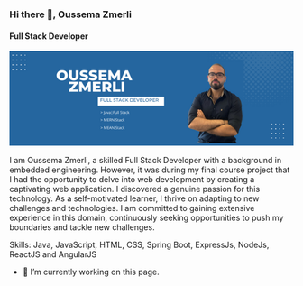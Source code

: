 ### Hi there 👋, Oussema Zmerli
#### Full Stack Developer

<img src="https://github.com/ZmerliOussema/ZmerliOussema/blob/main/OUSSEMA%20zMERLI.png" width=1000px>

I am Oussema Zmerli, a skilled Full Stack Developer with a background in embedded engineering. However, it was during my final course project that I had the opportunity to delve into web development by creating a captivating web application. I discovered a genuine passion for this technology. As a self-motivated learner, I thrive on adapting to new challenges and technologies. I am committed to gaining extensive experience in this domain, continuously seeking opportunities to push my boundaries and tackle new challenges.

Skills: Java, JavaScript, HTML, CSS, Spring Boot, ExpressJs, NodeJs, ReactJS and AngularJS

- 🔭 I’m currently working on this page. 





